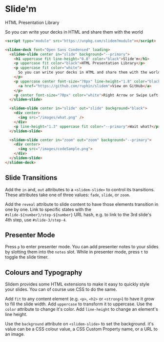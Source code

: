 # Slide'm

HTML Presentation Library

So you can write your decks in HTML and share them with the world

```html
<script type="module" src="https://unpkg.com/slidem?module"></script>

<slidem-deck font="Open Sans Condensed" loading>
  <slidem-slide center in="slide" background="--primary">
    <h1 uppercase fit line-height="0.8" color="black">Slide'm</h1>
    <p uppercase fit color="black">HTML Presentation Library</p>
    <p uppercase fit color="white">
      So you can write your decks in HTML and share them with the world
    </p>
    <p uppercase center font-size="78px" line-height="1.8" color="black">
      <a href="https://github.com/ruphin/slidem">View on GitHub</a>
    </p>
    <p center font-size="78px" color="white">Right Arrow or Swipe Left to Begin!</p>
  </slidem-slide>

  <slidem-slide center in="slide" out="slide" background="black">
    <div center>
      <img src="/images/what.png" />
    </div>
    <p line-height="1.3" uppercase fit color="--primary">Wait what?</p>
  </slidem-slide>

  <slidem-slide center in="zoom" out="zoom" background="--primary">
    <div center>
      <img src="/images/codeSample.png">
    </div>
  </slidem-slide>
</slidem-deck>
```

## Slide Transitions

Add the `in` and, `out` attributes to a `<slidem-slide>` to control its 
transitions. These attributes take one of three values: `fade`, `slide`, or 
`zoom`.

Add the `reveal` attribute to slide content to have those elements transition in 
one by one. Link to specific states with the `#slide-${number}/step-${number}` 
URL hash, e.g. to link to the 3rd slide's 4th step, use `#slide-3/step-4`.

## Presenter Mode

Press `p` to enter presenter mode. You can add presenter notes to your slides by 
slotting them into the `notes` slot. While in presenter mode, press `t` to 
toggle the slide timer.

## Colours and Typography

Slidem provides some HTML extensions to make it easy to quickly style your 
slides. You can of course use CSS to do the same.

Add `fit` to any content element (e.g. `<p>`, `<h2>` or `<strong>`) to have it 
grow to fill the slide width. Add `uppercase` to transform it to uppercase. Use 
the `color` attribute to change it's color. Add `line-height` to change an 
element's line height.

Use the `background` attribute on `<slidem-slide>` to set the background. it's 
value can be a CSS colour value, a CSS Custom Property name, or a URL to an 
image.

